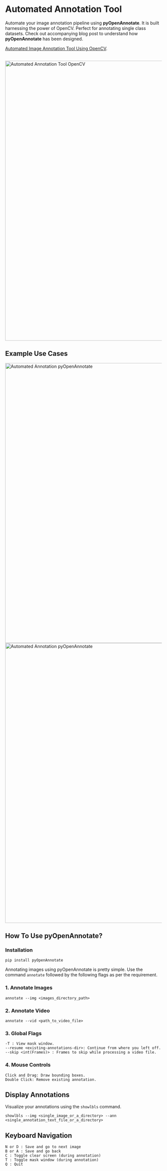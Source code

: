 # Automated Annotation Tool

Automate your image annotation pipeline using <b>pyOpenAnnotate</b>. It is built harnessing the power of OpenCV. Perfect for annotating single class datasets. Check out accompanying blog post to understand how <b>pyOpenAnnotate</b> has been designed. 

[Automated Image Annotation Tool Using OpenCV](https://learnopencv.com/automated-image-annotation-tool-using-opencv-python/).

<br>

<img src="https://learnopencv.com/wp-content/uploads/2022/12/annotation-tool.gif" alt="Automated Annotation Tool OpenCV" width="900">

## Example Use Cases
<img src="https://learnopencv.com/wp-content/uploads/2022/11/stags-and-boars-image-annotation-tool-opencv-contour-analysis.png" alt="Automated Annotation pyOpenAnnotate" width="900">

<img src="https://learnopencv.com/wp-content/uploads/2022/11/image-annotation-tool-strawberries-and-fishes-opencv-contour-analysis.png" alt="Automated Annotation pyOpenAnnotate" width="900">

## How To Use pyOpenAnnotate?

### Installation
```
pip install pyOpenAnnotate
```
Annotating images using pyOpenAnnotate is pretty simple. Use the command `annotate` followed by the following flags as per the requirement.
### 1. Annotate Images

```
annotate --img <images_directory_path>
```

### 2. Annotate Video
```
annotate --vid <path_to_video_file>
```
### 3. Global Flags
```
-T : View mask window.
--resume <existing-annotations-dir>: Continue from where you left off.
--skip <int(Frames)> : Frames to skip while processing a video file.
```

### 4. Mouse Controls
```
Click and Drag: Draw bounding boxes.
Double Click: Remove existing annotation.
```

## Display Annotations
Visualize your annotations using the `showlbls` command.
```
showlbls --img <single_image_or_a_directory> --ann <single_annotation_text_file_or_a_directory>
```

## Keyboard Navigation
```
N or D : Save and go to next image
B or A : Save and go back
C : Toggle clear screen (during annotation)
T : Toggle mask window (during annotation)
Q : Quit
```
